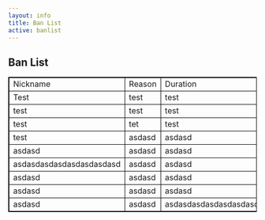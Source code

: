 ```yaml
---
layout: info
title: Ban List
active: banlist
---
```


## Ban List

<head>
<style>
table,th,td
{
border:1px solid black;
border-collapse:collapse;
}
</style>
</head>

<table>
  <tr>
    <td>Nickname</td>
    <td>Reason</td>
    <td>Duration</td>
  </tr>
  <tr>
    <td>Test</td>
    <td>test</td>
    <td>test</td>
  </tr>
  <tr>
    <td>test</td>
    <td>test</td>
    <td>test</td>
  </tr>
  <tr>
    <td>test</td>
    <td>tet</td>
    <td>test</td>
  </tr>
  <tr>
    <td>test</td>
    <td>asdasd</td>
    <td>asdasd</td>
  </tr>
  <tr>
    <td>asdasd</td>
    <td>asdasd</td>
    <td>asdasd</td>
  </tr>
  <tr>
    <td>asdasdasdasdasdasdasdasd</td>
    <td>asdasd</td>
    <td>asdasd</td>
  </tr>
  <tr>
    <td>asdasd</td>
    <td>asdasd</td>
    <td>asdasd</td>
  </tr>
  <tr>
    <td>asdasd</td>
    <td>asdasd</td>
    <td>asdasd</td>
  </tr>
  <tr>
    <td>asdasd</td>
    <td>asdasd</td>
    <td>asdasdasdasdasdasdasdasd</td>
  </tr>
</table>

